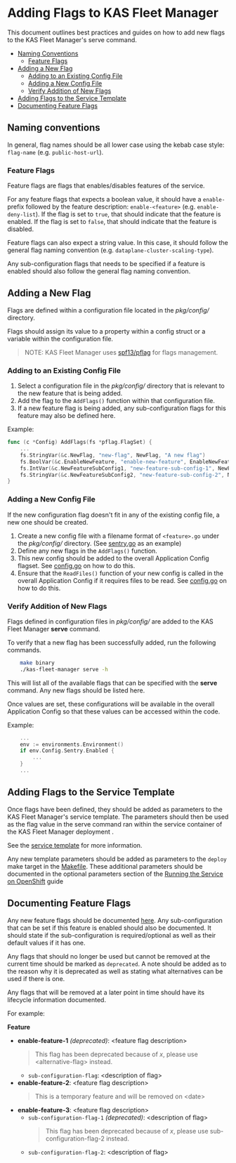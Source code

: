 # Adding Flags to KAS Fleet Manager
This document outlines best practices and guides on how to add new flags to the KAS Fleet Manager's serve command.

- [Naming Conventions](#naming-conventions)
    - [Feature Flags](#feature-flags)
- [Adding a New Flag](#adding-a-new-flag)
    - [Adding to an Existing Config File](#adding-to-an-existing-config-file)
    - [Adding a New Config File](#adding-a-new-config-file)
    - [Verify Addition of New Flags](#verify-addition-of-new-flags)
- [Adding Flags to the Service Template](#adding-flags-to-the-service-template)
- [Documenting Feature Flags](#documenting-feature-flags)

## Naming conventions
In general, flag names should be all lower case using the kebab case style: `flag-name` (e.g. `public-host-url`).

### Feature Flags
Feature flags are flags that enables/disables features of the service.

For any feature flags that expects a boolean value, it should have a `enable-` prefix followed by the feature description: `enable-<feature>` (e.g. `enable-deny-list`). If the flag is set to `true`, that should indicate that the feature is enabled. If the flag is set to `false`, that should indicate that the feature is disabled.

Feature flags can also expect a string value. In this case, it should follow the general flag naming convention (e.g. `dataplane-cluster-scaling-type`).

Any sub-configuration flags that needs to be specified if a feature is enabled should also follow the general flag naming convention.

## Adding a New Flag
Flags are defined within a configuration file located in the *pkg/config/* directory. 

Flags should assign its value to a property within a config struct or a variable within the configuration file.

> NOTE: KAS Fleet Manager uses [spf13/pflag](https://github.com/spf13/pflag) for flags management.

### Adding to an Existing Config File
1. Select a configuration file in the *pkg/config/* directory that is relevant to the new feature that is being added.
2. Add the flag to the `AddFlags()` function within that configuration file.
3. If a new feature flag is being added, any sub-configuration flags for this feature may also be defined here.

Example:
```go
func (c *Config) AddFlags(fs *pflag.FlagSet) {
    ...
    fs.StringVar(&c.NewFlag, "new-flag", NewFlag, "A new flag")
    fs.BoolVar(&c.EnableNewFeature, "enable-new-feature", EnableNewFeature, "A new feature flag (default: true)")
	fs.IntVar(&c.NewFeatureSubConfig1, "new-feature-sub-config-1", NewFeatureSubConfig1, "A configuration that needs to be specified by the user if the new feature is enabled (default: 1)")
	fs.StringVar(&c.NewFeatureSubConfig2, "new-feature-sub-config-2", NewFeatureSubConfig2, "A configuration that needs to be specified by the user if the new feature is enabled")
}
```

### Adding a New Config File
If the new configuration flag doesn't fit in any of the existing config file, a new one should be created.

1. Create a new config file with a filename format of `<feature>.go` under the *pkg/config/* directory. (See [sentry.go](../pkg/config/sentry.go) as an example) 
2. Define any new flags in the `AddFlags()` function.
3. This new config should be added to the overall Application Config flagset. See [config.go](../pkg/config/config.go) on how to do this.
4. Ensure that the `ReadFiles()` function of your new config is called in the overall Application Config if it requires files to be read. See [config.go](../pkg/config/config.go) on how to do this.

### Verify Addition of New Flags
Flags defined in configuration files in *pkg/config/* are added to the KAS Fleet Manager **serve** command. 

To verify that a new flag has been successfully added, run the following commands. 

```bash
    make binary
    ./kas-fleet-manager serve -h
```

This will list all of the available flags that can be specified with the **serve** command. Any new flags should be listed here.

Once values are set, these configurations will be available in the overall Application Config so that these values can be accessed within the code. 

Example:
```go
    ...
    env := environments.Environment()
    if env.Config.Sentry.Enabled {
        ...
    }
    ...
```

## Adding Flags to the Service Template
Once flags have been defined, they should be added as parameters to the KAS Fleet Manager's service template. The parameters should then be used as the flag value in the serve command ran within the service container of the KAS Fleet Manager deployment .

See the [service template](../templates/service-template.yml) for more information.

Any new template parameters should be added as parameters to the `deploy` make target in the [Makefile](../Makefile). These additional parameters should be documented in the optional parameters section of the [Running the Service on OpenShift](../README.md#deploy-the-service-using-templates) guide

## Documenting Feature Flags
Any new feature flags should be documented [here](./feature-flags.md). Any sub-configuration that can be set if this feature is enabled should also be documented. It should state if the sub-configuration is required/optional as well as their default values if it has one.

Any flags that should no longer be used but cannot be removed at the current time should be marked as `deprecated`. A note should be added as to the reason why it is deprecated as well as stating what alternatives can be used if there is one.

Any flags that will be removed at a later point in time should have its lifecycle information documented. 

For example:

**Feature**
- **enable-feature-1** _(deprecated)_: \<feature flag description>
    > This flag has been deprecated because of _x_, please use \<alternative-flag> instead.
    - `sub-configuration-flag`: \<description of flag>
- **enable-feature-2**: \<feature flag description>
    > This is a temporary feature and will be removed on \<date>
- **enable-feature-3**: \<feature flag description>
    - `sub-configuration-flag-1` _(deprecated)_: \<description of flag>
        > This flag has been deprecated because of _x_, please use sub-configuration-flag-2 instead.
    - `sub-configuration-flag-2`: \<description of flag>
